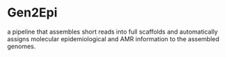 # Gen2Epi
a pipeline that assembles short reads into full scaffolds and automatically assigns molecular epidemiological and AMR information to the assembled genomes.
